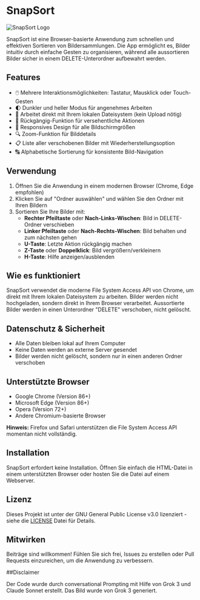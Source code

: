 # SnapSort

![SnapSort Logo](logo.png)

SnapSort ist eine Browser-basierte Anwendung zum schnellen und effektiven Sortieren von Bildersammlungen. Die App ermöglicht es, Bilder intuitiv durch einfache Gesten zu organisieren, während alle aussortieren Bilder sicher in einem DELETE-Unterordner aufbewahrt werden.

## Features

- 🖱️ Mehrere Interaktionsmöglichkeiten: Tastatur, Mausklick oder Touch-Gesten
- 🌓 Dunkler und heller Modus für angenehmes Arbeiten
- 📂 Arbeitet direkt mit Ihrem lokalen Dateisystem (kein Upload nötig)
- 🔄 Rückgängig-Funktion für versehentliche Aktionen
- 📱 Responsives Design für alle Bildschirmgrößen
- 🔍 Zoom-Funktion für Bilddetails
- 📋 Liste aller verschobenen Bilder mit Wiederherstellungsoption
- 🔠 Alphabetische Sortierung für konsistente Bild-Navigation

## Verwendung

1. Öffnen Sie die Anwendung in einem modernen Browser (Chrome, Edge empfohlen)
2. Klicken Sie auf "Ordner auswählen" und wählen Sie den Ordner mit Ihren Bildern
3. Sortieren Sie Ihre Bilder mit:
   - **Rechter Pfeiltaste** oder **Nach-Links-Wischen**: Bild in DELETE-Ordner verschieben
   - **Linker Pfeiltaste** oder **Nach-Rechts-Wischen**: Bild behalten und zum nächsten gehen
   - **U-Taste**: Letzte Aktion rückgängig machen
   - **Z-Taste** oder **Doppelklick**: Bild vergrößern/verkleinern
   - **H-Taste**: Hilfe anzeigen/ausblenden

## Wie es funktioniert

SnapSort verwendet die moderne File System Access API von Chrome, um direkt mit Ihrem lokalen Dateisystem zu arbeiten. Bilder werden nicht hochgeladen, sondern direkt in Ihrem Browser verarbeitet. Aussortierte Bilder werden in einen Unterordner "DELETE" verschoben, nicht gelöscht.

## Datenschutz & Sicherheit

- Alle Daten bleiben lokal auf Ihrem Computer
- Keine Daten werden an externe Server gesendet
- Bilder werden nicht gelöscht, sondern nur in einen anderen Ordner verschoben

## Unterstützte Browser

- Google Chrome (Version 86+)
- Microsoft Edge (Version 86+)
- Opera (Version 72+)
- Andere Chromium-basierte Browser

**Hinweis:** Firefox und Safari unterstützen die File System Access API momentan nicht vollständig.

## Installation

SnapSort erfordert keine Installation. Öffnen Sie einfach die HTML-Datei in einem unterstützten Browser oder hosten Sie die Datei auf einem Webserver.

## Lizenz

Dieses Projekt ist unter der GNU General Public License v3.0 lizenziert - siehe die [LICENSE](LICENSE) Datei für Details.

## Mitwirken

Beiträge sind willkommen! Fühlen Sie sich frei, Issues zu erstellen oder Pull Requests einzureichen, um die Anwendung zu verbessern.

##Disclaimer

Der Code wurde durch conversational Prompting mit Hilfe von Grok 3 und Claude Sonnet erstellt. Das Bild wurde von Grok 3 generiert.
